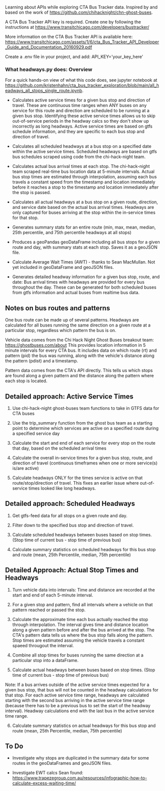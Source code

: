 Learning about APIs while exploring CTA Bus Tracker data.  Inspired by and based on the work of
https://github.com/chihacknight/chn-ghost-buses.

A CTA Bus Tracker API key is required.  Create one by following the instructions at 
https://www.transitchicago.com/developers/bustracker/

More information on the CTA Bus Tracker API is available here:
https://www.transitchicago.com/assets/1/6/cta_Bus_Tracker_API_Developer_Guide_and_Documentation_20160929.pdf

Create a .env file in your project, and add:
API_KEY='your_key_here'


### What headways.py does:  Overview

For a quick hands-on view of what this code does, see jupyter notebook at https://github.com/kristenhahn/cta_bus_tracker_exploration/blob/main/all_headways_all_stops_single_route.ipynb.

- Calculates active service times for a given bus stop and direction of travel. These are continuous time ranges when ANY buses on any service for this route and direction are scheduled to be running at a given bus stop. Identifying these active service times allows us to skip out-of-service periods in the headway calcs so they don't show up incorrectly as long headways.  Active service times are based on gtfs schedule information, and they are specific to each bus stop and direction of travel.

- Calculates all scheduled headways at a bus stop on a specified date within the active service times.  Scheduled headways are based on gtfs bus schedules scraped using code from the chi-hack-night team.

- Calculates actual bus arrival times at each stop.  The chi-hack-night team scraped real-time bus location data at 5-minute intervals.  Actual bus stop times are estimated through interpolation, assuming each bus travels a constant speed from the timestamp and location immediately before it reaches a stop to the timestamp and location immediately after the stop is passed.

- Calculates all actual headways at a bus stop on a given route, direction, and service date based on the actual bus arrival times.  Headways are only captured for buses arriving at the stop within the in-service  times for that stop. 

- Generates summary stats for an entire route (min, max, mean, median, 25th percentile, and 75th percentile headways at all stops)

- Produces a geoPandas geoDataFrame including all bus stops for a given route and day, with summary stats at each stop.  Saves it as a geoJSON file.

- Calculate Average Wait Times (AWT) - thanks to Sean MacMullan.  Not yet included in geoDataFrame and geoJSON files.

- Generates detailed headway information for a given bus stop, route, and date:  Bus arrival times with headways are provided for every bus throughout the day. These can be generated for both scheduled buses from gtfs information and actual buses from realtime bus data.

## Notes on bus routes and patterns

One bus route can be made up of several patterns.  Headways are calculated for all buses running the same direction on a given route at a particular stop, regardless which pattern the bus is on.   

Vehicle data comes from the Chi Hack Night Ghost Buses breakout team: https://ghostbuses.com/about
This provides location information in 5 minute intervals for every CTA bus.  It includes
data on which route (rt) and pattern (pid) the bus was running, along with the vehicle's distance along the pattern (pdist) and a timestamp.  

Pattern data comes from the CTA's API directly. This tells us which stops are found along
a given pattern and the distance along the pattern where each stop is located.

## Detailed approach:  Active Service Times

1. Use chi-hack-night ghost-buses team functions to take in GTFS data for CTA buses

2. Use the trip_summary function from the ghost bus team as a starting point to determine which services are active on a specified route during a specified service day

3. Calculate the start and end of each service for every stop on the route that day, based on the scheduled arrival times

4. Calculate the overall in-service times for a given bus stop, route, and direction of travel (continuous timeframes when one or more service(s) is/are active)

5. Calculate headways ONLY for the times service is active on that route/stop/direction of travel. This fixes an earlier issue where out-of-service times looked like long headways.  

## Detailed approach:  Scheduled Headways

1. Get gtfs-feed data for all stops on a given route and day.  

2. Filter down to the specified bus stop and direction of travel.

2. Calculate scheduled headways between buses based on stop times.  (Stop time of current bus - stop time of previous bus)

3. Calculate summary statistics on scheduled headways for this bus stop and route (mean, 25th Percentile, median, 75th percentile)


## Detailed Approach: Actual Stop Times and Headways

1. Turn vehicle data into intervals:  Time and distance are recorded at the start and end of each 5-minute interval.

2. For a given stop and pattern, find all intervals where a vehicle on that pattern reached or passed the stop.

3. Calculate the approximate time each bus actually reached the stop through interpolation.  The interval gives time and distance location along a given pattern before and after the bus arrived at the stop.  The CTA's pattern data tells us where the bus stop falls along the pattern.  Stop times are estimated assuming the vehicle travels a constant spaeed througout the interval.

4. Combine all stop times for buses running the same direction at a particular stop into a dataFrame.

5. Calculate actual headways between buses based on stop times.  (Stop time of current bus - stop time of previous bus)

Note: If a bus arrives outside of the active service times expected for a given bus stop, that bus will not be counted in the headway calculations for that stop.  For each active service time range, headways are calculated starting with the second bus arriving in the active service time range (because there has to be a previous bus to set the start of the headway interval).   Headway calculations end with the last bus in the active service time range.

6. Calculate summary statistics on actual headways for this bus stop and route (mean, 25th Percentile, median, 75th percentile)

## To Do

- Investigate why stops are duplicated in the summary data for some routes in the geoDataFrames and geoJSON files.

- Investigate EWT calcs Sean found: https://www.trapezegroup.com.au/resources/infographic-how-to-calculate-excess-waiting-time/ 



